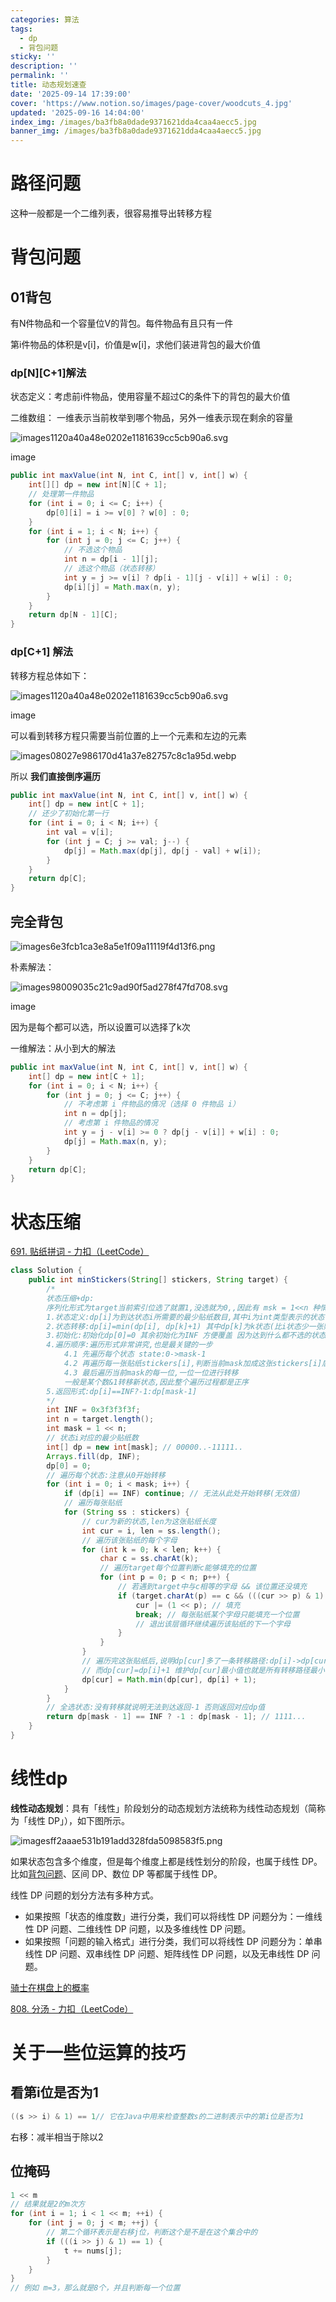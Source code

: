 ```yaml
---
categories: 算法
tags:
  - dp
  - 背包问题
sticky: ''
description: ''
permalink: ''
title: 动态规划速查
date: '2025-09-14 17:39:00'
cover: 'https://www.notion.so/images/page-cover/woodcuts_4.jpg'
updated: '2025-09-16 14:04:00'
index_img: /images/ba3fb8a0dade9371621dda4caa4aecc5.jpg
banner_img: /images/ba3fb8a0dade9371621dda4caa4aecc5.jpg
---
```


# 路径问题


这种一般都是一个二维列表，很容易推导出转移方程


# 背包问题


## 01背包


有N件物品和一个容量位V的背包。每件物品有且只有一件


第i件物品的体积是v[i]，价值是w[i]，求他们装进背包的最大价值


### dp[N][C+1]解法


状态定义：考虑前i件物品，使用容量不超过C的条件下的背包的最大价值


二维数组： 一维表示当前枚举到哪个物品，另外一维表示现在剩余的容量


![images1120a40a48e0202e1181639cc5cb90a6.svg](/images/85d50debb1df0feb69a5e68b9cfbdb82.svg)


image


```java
public int maxValue(int N, int C, int[] v, int[] w) {
    int[][] dp = new int[N][C + 1];
    // 处理第一件物品
    for (int i = 0; i <= C; i++) {
        dp[0][i] = i >= v[0] ? w[0] : 0;
    }
    for (int i = 1; i < N; i++) {
        for (int j = 0; j <= C; j++) {
            // 不选这个物品
            int n = dp[i - 1][j];
            // 选这个物品（状态转移）
            int y = j >= v[i] ? dp[i - 1][j - v[i]] + w[i] : 0;
            dp[i][j] = Math.max(n, y);
        }
    }
    return dp[N - 1][C];
}
```


### dp[C+1] 解法


转移方程总体如下：


![images1120a40a48e0202e1181639cc5cb90a6.svg](/images/eb301483490a8c4349af11dd7d467f30.svg)


image


可以看到转移方程只需要当前位置的上一个元素和左边的元素


![images08027e986170d41a37e82757c8c1a95d.webp](/images/4edd395173161cf6614f21d59b1468c3.webp)


所以 **我们直接倒序遍历**


```java
public int maxValue(int N, int C, int[] v, int[] w) {
    int[] dp = new int[C + 1];
    // 还少了初始化第一行
    for (int i = 0; i < N; i++) {
        int val = v[i];
        for (int j = C; j >= val; j--) {
            dp[j] = Math.max(dp[j], dp[j - val] + w[i]);
        }
    }
    return dp[C];
}
```


## 完全背包


![images6e3fcb1ca3e8a5e1f09a11119f4d13f6.png](/images/3365057326d2a8368ad32fdc75efb0a8.png)


朴素解法：


![images98009035c21c9ad90f5ad278f47fd708.svg](/images/d50ad852b888ad06d7752731db57d41d.svg)


image


因为是每个都可以选，所以设置可以选择了k次


一维解法：从小到大的解法


```java
public int maxValue(int N, int C, int[] v, int[] w) {
    int[] dp = new int[C + 1];
    for (int i = 0; i < N; i++) {
        for (int j = 0; j <= C; j++) {
            // 不考虑第 i 件物品的情况（选择 0 件物品 i）
            int n = dp[j];
            // 考虑第 i 件物品的情况
            int y = j - v[i] >= 0 ? dp[j - v[i]] + w[i] : 0;
            dp[j] = Math.max(n, y);
        }
    }
    return dp[C];
}
```


# 状态压缩


[691. 贴纸拼词 - 力扣（LeetCode）](https://leetcode.cn/problems/stickers-to-spell-word/solutions/135103/zhuang-tai-ya-suo-dpji-you-hua-by-lucifer1004/)


```java
class Solution {
    public int minStickers(String[] stickers, String target) {
        /*
        状态压缩+dp:
        序列化形式为target当前索引位选了就置1,没选就为0,,因此有 msk = 1<<n 种情形->000...->111...
        1.状态定义:dp[i]为到达状态i所需要的最少贴纸数目,其中i为int类型表示的状态
        2.状态转移:dp[i]=min(dp[i], dp[k]+1) 其中dp[k]为k状态(比i状态少一张贴纸)
        3.初始化:初始化dp[0]=0 其余初始化为INF 方便覆盖 因为达到什么都不选的状态只需0张贴纸
        4.遍历顺序:遍历形式非常讲究,也是最关键的一步
            4.1 先遍历每个状态 state:0->mask-1
            4.2 再遍历每一张贴纸stickers[i],判断当前mask加成这张stickers[i]后能转移到哪个新的状态
            4.3 最后遍历当前mask的每一位,一位一位进行转移
            一般是某个数&1转移新状态,因此整个遍历过程都是正序
        5.返回形式:dp[i]==INF?-1:dp[mask-1]
        */
        int INF = 0x3f3f3f3f;
        int n = target.length();
        int mask = 1 << n;
        // 状态i对应的最少贴纸数
        int[] dp = new int[mask]; // 00000..-11111..
        Arrays.fill(dp, INF);
        dp[0] = 0;
        // 遍历每个状态:注意从0开始转移
        for (int i = 0; i < mask; i++) {
            if (dp[i] == INF) continue; // 无法从此处开始转移(无效值)
            // 遍历每张贴纸
            for (String ss : stickers) {
                // cur为新的状态,len为这张贴纸长度
                int cur = i, len = ss.length();
                // 遍历该张贴纸的每个字母
                for (int k = 0; k < len; k++) {
                    char c = ss.charAt(k);
                    // 遍历target每个位置判断c能够填充的位置
                    for (int p = 0; p < n; p++) {
                        // 若遇到target中与c相等的字母 && 该位置还没填充
                        if (target.charAt(p) == c && (((cur >> p) & 1) == 0)) {
                            cur |= (1 << p); // 填充
                            break; // 每张贴纸某个字母只能填充一个位置
                            // 退出该层循环继续遍历该贴纸的下一个字母
                        }
                    }
                }
                // 遍历完这张贴纸后,说明dp[cur]多了一条转移路径:dp[i]->dp[cur]
                // 而dp[cur]=dp[i]+1 维护dp[cur]最小值也就是所有转移路径最小值(因为要求最小值)
                dp[cur] = Math.min(dp[cur], dp[i] + 1);
            }
        }
        // 全选状态:没有转移就说明无法到达返回-1 否则返回对应dp值
        return dp[mask - 1] == INF ? -1 : dp[mask - 1]; // 1111...
    }
}
```


# 线性dp


**线性动态规划**：具有「线性」阶段划分的动态规划方法统称为线性动态规划（简称为「线性 DP」），如下图所示。


![imagesff2aaae531b191add328fda5098583f5.png](/images/76fa9bd0ff22a58f2e85fead80b6f4a6.png)


如果状态包含多个维度，但是每个维度上都是线性划分的阶段，也属于线性 DP。比如[背包问题](https://so.csdn.net/so/search?q=%E8%83%8C%E5%8C%85%E9%97%AE%E9%A2%98&spm=1001.2101.3001.7020)、区间 DP、数位 DP 等都属于线性 DP。


线性 DP 问题的划分方法有多种方式。

- 如果按照「状态的维度数」进行分类，我们可以将线性 DP 问题分为：一维线性 DP 问题、二维线性 DP 问题，以及多维线性 DP 问题。
- 如果按照「问题的输入格式」进行分类，我们可以将线性 DP 问题分为：单串线性 DP 问题、双串线性 DP 问题、矩阵线性 DP 问题，以及无串线性 DP 问题。

[骑士在棋盘上的概率](https://leetcode.cn/problems/knight-probability-in-chessboard/)


[808. 分汤 - 力扣（LeetCode）](https://leetcode.cn/problems/soup-servings/solutions/1982919/by-joneli-ts7a/)


# 关于一些位运算的技巧


## 看第i位是否为1


```java
((s >> i) & 1) == 1// 它在Java中用来检查整数s的二进制表示中的第i位是否为1
```


右移：减半相当于除以2


## 位掩码


```java
1 << m
// 结果就是2的m次方
for (int i = 1; i < 1 << m; ++i) {
    for (int j = 0; j < m; ++j) {
        // 第二个循环表示是右移j位，判断这个是不是在这个集合中的
        if (((i >> j) & 1) == 1) {
            t += nums[j];
        }
    }
}
// 例如 m=3，那么就是8个，并且判断每一个位置
```

